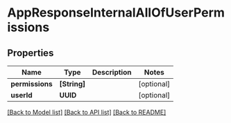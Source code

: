 # AppResponseInternalAllOfUserPermissions

## Properties
Name | Type | Description | Notes
------------ | ------------- | ------------- | -------------
**permissions** | **[String]** |  | [optional] 
**userId** | **UUID** |  | [optional] 

[[Back to Model list]](../README.md#documentation-for-models) [[Back to API list]](../README.md#documentation-for-api-endpoints) [[Back to README]](../README.md)


